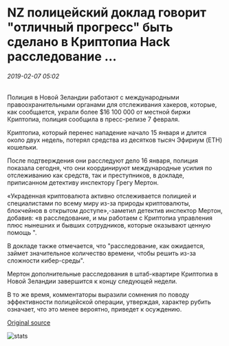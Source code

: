 # NZ полицейский доклад говорит "отличный прогресс" быть сделано в Криптопиа Hack расследование ...

###### 2019-02-07 05:02

Полиция в Новой Зеландии работают с международными правоохранительными органами для отслеживания хакеров, которые, как сообщается, украли более $16 100 000 от местной биржи Криптопиа, полиция сообщила в пресс-релизе 7 февраля.

Криптопиа, который перенес нападение начало 15 января и длится около двух недель, потерял средства из десятков тысяч Эфириум (ETH) кошельки.

После подтверждения они расследуют дело 16 января, полиция показала сегодня, что они координируют международные усилия по отслеживанию как средств, так и преступников, в докладе, приписанном детективу инспектору Грегу Мертон.

«Украденная криптовалюта активно отслеживается полицией и специалистами по всему миру из-за природы криптовалюты, блокчейнов в открытом доступе»,-заметил детектив инспектор Мертон, добавив: «в расследование, и мы работаем с Криптопиа управления плюс нынешних и бывших сотрудников, которые оказывают ценную помощь ".

В докладе также отмечается, что "расследование, как ожидается, займет значительное количество времени, чтобы решить из-за сложности кибер-среды".

Мертон дополнительные расследования в штаб-квартире Криптопиа в Новой Зеландии завершится к концу следующей недели.

В то же время, комментаторы выразили сомнения по поводу эффективности полицейской операции, утверждая, характер рубить означает, что это менее вероятно, приведет к осуждению.

[Original source](https://cointelegraph.com/news/nz-police-report-says-excellent-progress-being-made-in-cryptopia-hack-investigation)

![stats](https://c.statcounter.com/11760860/0/a89fa40b/1/ "stats")